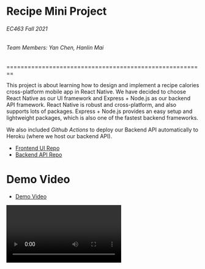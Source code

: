 # **Recipe Mini Project**

###### EC463 Fall 2021

###### Team Members: Yan Chen, Hanlin Mai


========================================================

This project is about learning how to design and implement a recipe calories cross-platform mobile app in React Native. We have decided to choose React Native as our UI framework and Express + Node.js as our backend API framework. React Native is robust and cross-platform, and also supports lots of packages. Express + Node.js provides an easy setup and lightweight packages, which is also one of the fastest backend frameworks.

We also included *Github Actions* to deploy our Backend API automatically to Heroku (where we host our backend API).

* [Frontend UI Repo](https://github.com/yanchen01/recipe-mini-project-ui)
* [Backend API Repo](https://github.com/yanchen01/recipe-mini-project-api)


# Demo Video
* [Demo Video](Demo_Video.mp4)
<video src="Demo_Video.mp4">

# Documentation
* [Architecture Diagram](architecture_diagram.png)
<img src="architecture_diagram.png">






